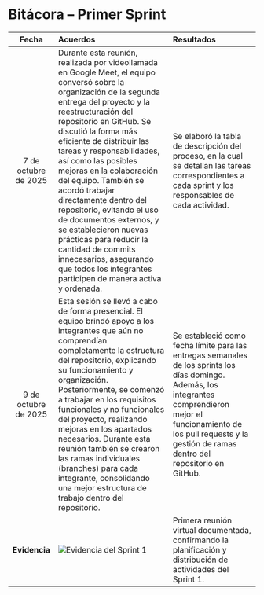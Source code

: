 # Bitácora – Primer Sprint

| Fecha | Acuerdos | Resultados | 
|:--:|:--|:--|
| 7 de octubre de 2025 | Durante esta reunión, realizada por videollamada en Google Meet, el equipo conversó sobre la organización de la segunda entrega del proyecto y la reestructuración del repositorio en GitHub. Se discutió la forma más eficiente de distribuir las tareas y responsabilidades, así como las posibles mejoras en la colaboración del equipo. También se acordó trabajar directamente dentro del repositorio, evitando el uso de documentos externos, y se establecieron nuevas prácticas para reducir la cantidad de commits innecesarios, asegurando que todos los integrantes participen de manera activa y ordenada. | Se elaboró la tabla de descripción del proceso, en la cual se detallan las tareas correspondientes a cada sprint y los responsables de cada actividad. |  |
| 9 de octubre de 2025 | Esta sesión se llevó a cabo de forma presencial. El equipo brindó apoyo a los integrantes que aún no comprendían completamente la estructura del repositorio, explicando su funcionamiento y organización. Posteriormente, se comenzó a trabajar en los requisitos funcionales y no funcionales del proyecto, realizando mejoras en los apartados necesarios. Durante esta reunión también se crearon las ramas individuales (branches) para cada integrante, consolidando una mejor estructura de trabajo dentro del repositorio. | Se estableció como fecha límite para las entregas semanales de los sprints los días domingo. Además, los integrantes comprendieron mejor el funcionamiento de los pull requests y la gestión de ramas dentro del repositorio en GitHub. |  |
| **Evidencia** | ![Evidencia del Sprint 1](https://i.ibb.co/Rkd5gbNf/Whats-App-Image-2025-10-30-at-22-36-00.jpg) | Primera reunión virtual documentada, confirmando la planificación y distribución de actividades del Sprint 1.| Primera reunión virtual.
